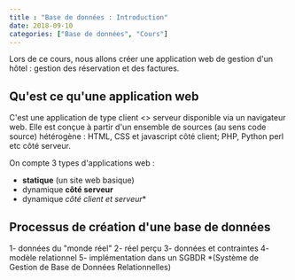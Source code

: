 ```yaml
---
title : "Base de données : Introduction"
date: 2018-09-10
categories: ["Base de données", "Cours"]
---
```


Lors de ce cours, nous allons créer une application web de gestion d'un hôtel :
gestion des réservation et des factures.

## Qu'est ce qu'une application web

C'est une application de type client <> serveur disponible via un navigateur
web. Elle est conçue à partir d'un ensemble de sources (au sens code source)
hétérogène : HTML, CSS et javascript côté client; PHP, Python perl etc
côté serveur.

On compte 3 types d'applications web : 

 - **statique** (un site web basique)
 - dynamique **côté serveur**
 - dynamique *côté client et serveur**

## Processus de création d'une base de données

 1- données du "monde réel"
 2- réel perçu
 3- données et contraintes
 4- modèle relationnel
 5- implémentation dans un SGBDR *(Système de Gestion de Base de Données
 Relationnelles)

